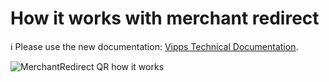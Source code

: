 <!-- START_METADATA
---
title: How it works with merchant redirect
sidebar_position: 10
---
END_METADATA -->

# How it works with merchant redirect

<!-- START_COMMENT -->

ℹ️ Please use the new documentation:
[Vipps Technical Documentation](https://vippsas.github.io/vipps-developer-docs/docs/APIs/qr-api).

<!-- END_COMMENT -->

![MerchantRedirect QR how it works](images/merchant-redirect-qr-how-it-works.png)

